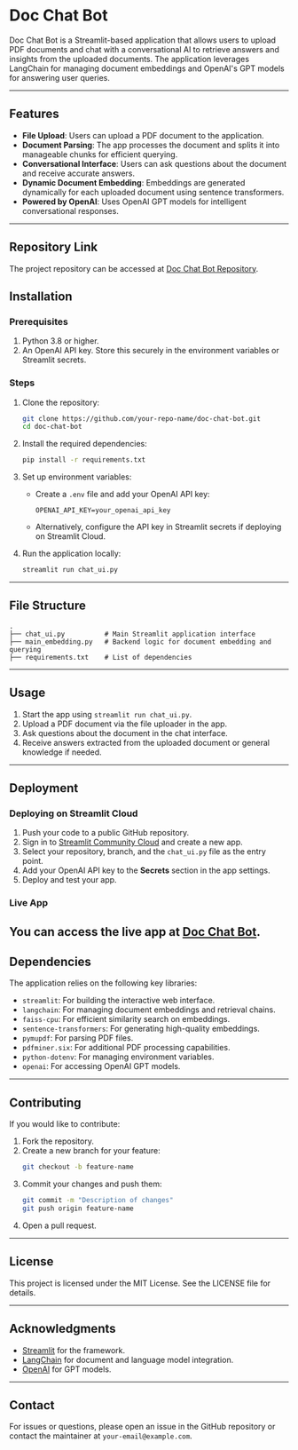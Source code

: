 # Doc Chat Bot

Doc Chat Bot is a Streamlit-based application that allows users to upload PDF documents and chat with a conversational AI to retrieve answers and insights from the uploaded documents. The application leverages LangChain for managing document embeddings and OpenAI's GPT models for answering user queries.

---

## Features
- **File Upload**: Users can upload a PDF document to the application.
- **Document Parsing**: The app processes the document and splits it into manageable chunks for efficient querying.
- **Conversational Interface**: Users can ask questions about the document and receive accurate answers.
- **Dynamic Document Embedding**: Embeddings are generated dynamically for each uploaded document using sentence transformers.
- **Powered by OpenAI**: Uses OpenAI GPT models for intelligent conversational responses.

---

## Repository Link

The project repository can be accessed at [Doc Chat Bot Repository](https://github.com/your-repo-name/doc-chat-bot).

## Installation

### Prerequisites
1. Python 3.8 or higher.
2. An OpenAI API key. Store this securely in the environment variables or Streamlit secrets.

### Steps
1. Clone the repository:
   ```bash
   git clone https://github.com/your-repo-name/doc-chat-bot.git
   cd doc-chat-bot
   ```

2. Install the required dependencies:
   ```bash
   pip install -r requirements.txt
   ```

3. Set up environment variables:
   - Create a `.env` file and add your OpenAI API key:
     ```plaintext
     OPENAI_API_KEY=your_openai_api_key
     ```
   - Alternatively, configure the API key in Streamlit secrets if deploying on Streamlit Cloud.

4. Run the application locally:
   ```bash
   streamlit run chat_ui.py
   ```

---

## File Structure
```
.
├── chat_ui.py          # Main Streamlit application interface
├── main_embedding.py   # Backend logic for document embedding and querying
├── requirements.txt    # List of dependencies
```

---

## Usage
1. Start the app using `streamlit run chat_ui.py`.
2. Upload a PDF document via the file uploader in the app.
3. Ask questions about the document in the chat interface.
4. Receive answers extracted from the uploaded document or general knowledge if needed.

---

## Deployment

### Deploying on Streamlit Cloud
1. Push your code to a public GitHub repository.
2. Sign in to [Streamlit Community Cloud](https://streamlit.io/cloud) and create a new app.
3. Select your repository, branch, and the `chat_ui.py` file as the entry point.
4. Add your OpenAI API key to the **Secrets** section in the app settings.
5. Deploy and test your app.

### Live App
You can access the live app at [Doc Chat Bot](https://doc-chat-c2jkgocfvtshgsc8vpsuet.streamlit.app).
---

## Dependencies
The application relies on the following key libraries:
- `streamlit`: For building the interactive web interface.
- `langchain`: For managing document embeddings and retrieval chains.
- `faiss-cpu`: For efficient similarity search on embeddings.
- `sentence-transformers`: For generating high-quality embeddings.
- `pymupdf`: For parsing PDF files.
- `pdfminer.six`: For additional PDF processing capabilities.
- `python-dotenv`: For managing environment variables.
- `openai`: For accessing OpenAI GPT models.

---

## Contributing
If you would like to contribute:
1. Fork the repository.
2. Create a new branch for your feature:
   ```bash
   git checkout -b feature-name
   ```
3. Commit your changes and push them:
   ```bash
   git commit -m "Description of changes"
   git push origin feature-name
   ```
4. Open a pull request.

---

## License
This project is licensed under the MIT License. See the LICENSE file for details.

---

## Acknowledgments
- [Streamlit](https://streamlit.io/) for the framework.
- [LangChain](https://www.langchain.com/) for document and language model integration.
- [OpenAI](https://openai.com/) for GPT models.

---

## Contact
For issues or questions, please open an issue in the GitHub repository or contact the maintainer at `your-email@example.com`.

